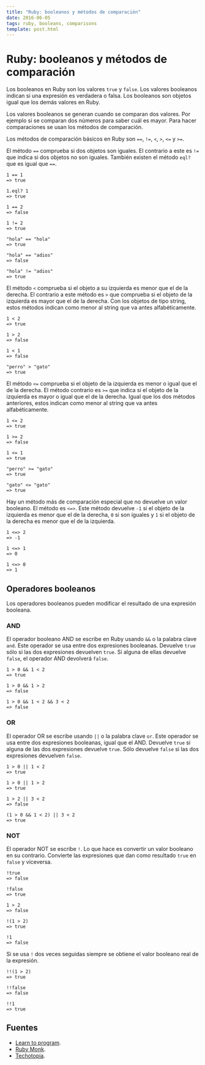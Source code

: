 ```yaml
---
title: "Ruby: booleanos y métodos de comparación"
date: 2016-06-05
tags: ruby, booleans, comparisons
template: post.html
---
```


# Ruby: booleanos y métodos de comparación

Los booleanos en Ruby son los valores `true` y `false`. Los valores booleanos indican si una expresión es verdadera o falsa. Los booleanos son objetos igual que los demás valores en Ruby.

Los valores booleanos se generan cuando se comparan dos valores. Por ejemplo si se comparan dos números para saber cuál es mayor. Para hacer comparaciones se usan los métodos de comparación.

Los métodos de comparación básicos en Ruby son `==`, `!=`, `<`, `>`, `<=` y `>=`.

El método `==` comprueba si dos objetos son iguales. El contrario a este es `!=` que indica si dos objetos no son iguales. También existen el método `eql?` que es igual que `==`.

```
1 == 1
=> true

1.eql? 1
=> true

1 == 2
=> false

1 != 2
=> true

"hola" == "hola"
=> true

"hola" == "adios"
=> false

"hola" != "adios"
=> true
```

El método `<` comprueba si el objeto a su izquierda es menor que el de la derecha. El contrario a este método es `>` que comprueba si el objeto de la izquierda es mayor que el de la derecha. Con los objetos de tipo string, estos métodos indican como menor al string que va antes alfabéticamente.

```
1 < 2
=> true

1 > 2
=> false

1 < 1
=> false

"perro" > "gato"
=> true
```

El método `<=` comprueba si el objeto de la izquierda es menor o igual que el de la derecha. El método contrario es `>=` que indica si el objeto de la izquierda es mayor o igual que el de la derecha. Igual que los dos métodos anteriores, estos indican como menor al string que va antes alfabéticamente.

```
1 <= 2
=> true

1 >= 2
=> false

1 <= 1
=> true

"perro" >= "gato"
=> true

"gato" <= "gato"
=> true
```

Hay un método más de comparación especial que no devuelve un valor booleano. El método es `<=>`. Este método devuelve `-1` si el objeto de la izquierda es menor que el de la derecha, `0` si son iguales y `1` si el objeto de la derecha es menor que el de la izquierda.

```
1 <=> 2
=> -1

1 <=> 1
=> 0

1 <=> 0
=> 1
```

## Operadores booleanos

Los operadores booleanos pueden modificar el resultado de una expresión booleana.

### AND

El operador booleano AND se escribe en Ruby usando `&&` o la palabra clave `and`. Este operador se usa entre dos expresiones booleanas. Devuelve `true` sólo si las dos expresiones devuelven `true`. Si alguna de ellas devuelve `false`, el operador AND devolverá `false`.

```
1 > 0 && 1 < 2
=> true

1 > 0 && 1 > 2
=> false

1 > 0 && 1 < 2 && 3 < 2
=> false
```

### OR

El operador OR se escribe usando `||` o la palabra clave `or`. Este operador se usa entre dos expresiones booleanas, igual que el AND. Devuelve `true` si alguna de las dos expresiones devuelve `true`. Sólo devuelve `false` si las dos expresiones devuelven `false`.

```
1 > 0 || 1 < 2
=> true

1 > 0 || 1 > 2
=> true

1 > 2 || 3 < 2
=> false

(1 > 0 && 1 < 2) || 3 < 2
=> true
```

### NOT

El operador NOT se escribe `!`. Lo que hace es convertir un valor booleano en su contrario. Convierte las expresiones que dan como resultado `true` en `false` y viceversa.

```
!true
=> false

!false
=> true

1 > 2
=> false

!(1 > 2)
=> true

!1
=> false
```

Si se usa `!` dos veces seguidas siempre se obtiene el valor booleano real de la expresión.

```
!!(1 > 2)
=> true

!!false
=> false

!!1
=> true
```

## Fuentes

* [Learn to program](https://pine.fm/LearnToProgram/chap_06.html).
* [Ruby Monk](https://rubymonk.com/learning/books/4-ruby-primer-ascent/chapters/45-more-classes/lessons/105-equality_of_objects).
* [Techotopia](http://www.techotopia.com/index.php/Ruby_Operators).
